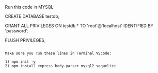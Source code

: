 Run this code in MYSQL:

CREATE DATABASE testdb;

GRANT ALL PRIVILEGES ON testdb.* TO 'root'@'localhost' IDENTIFIED BY 'password';

FLUSH PRIVILEGES;

~~~~~~~~~~~~~~~~~~~~~~~~~~~~~~~~~~~~~~~~~~~~~~~~~~~~~~~~~~~~~~~~~~~~~~~~~~~~~~~~~

Make sure you run these lines in Terminal VScode:

1) npm init -y
2) npm install express body-parser mysql2 sequelize